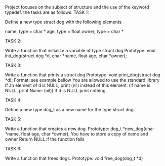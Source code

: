 Project focuses on the subject of structure and the use of the keyword typedef.
the tasks are as follows:
TASK 1:

Define a new type struct dog with the following elements:

name, type = char *
age, type = float
owner, type = char *

TASK 2:

Write a function that initialize a variable of type struct dog
Prototype: void init_dog(struct dog *d, char *name, float age, char *owner);

TASK 3:

Write a function that prints a struct dog
Prototype: void print_dog(struct dog *d);
Format: see example bellow
You are allowed to use the standard library
If an element of d is NULL, print (nil) instead of this element. (if name is NULL, print Name: (nil))
If d is NULL print nothing.

TASK 4:

Define a new type dog_t as a new name for the type struct dog.

TASK 5:

Write a function that creates a new dog.
Prototype: dog_t *new_dog(char *name, float age, char *owner);
You have to store a copy of name and owner
Return NULL if the function fails

TASK 6:

Write a function that frees dogs.
Prototype: void free_dog(dog_t *d)
